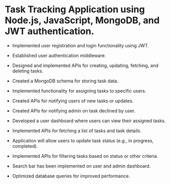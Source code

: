  Task Tracking Application using Node.js, JavaScript, MongoDB, and JWT authentication.
=====================================================================================

- Implemented user registration and login functionality using JWT.

- Established user authentication middleware.

- Designed and implemented APIs for creating, updating, fetching, and deleting tasks.

- Created a MongoDB schema for storing task data.

- Implemented functionality for assigning tasks to specific users.

- Created APIs for notifying users of new tasks or updates.

- Created APIs for notifying admin on task declined by user.

- Developed a user dashboard where users can view their assigned tasks.

- Implemented APIs for fetching a list of tasks and task details.

- Application will allow users to update task status (e.g., in progress, completed).

- Implemented APIs for filtering tasks based on status or other criteria.

- Search bar has been implemented on user and admin dashboard.

- Optimized database queries for improved performance.
